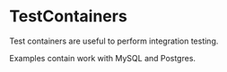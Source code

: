 # TestContainers
Test containers are useful to perform integration testing.

 Examples contain work with MySQL and Postgres.
